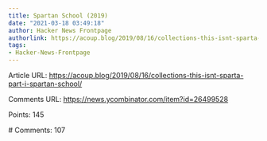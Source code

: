 ```yaml
---
title: Spartan School (2019)
date: "2021-03-18 03:49:18"
author: Hacker News Frontpage
authorlink: https://acoup.blog/2019/08/16/collections-this-isnt-sparta-part-i-spartan-school/
tags:
- Hacker-News-Frontpage
---
```


<p>Article URL: <a href="https://acoup.blog/2019/08/16/collections-this-isnt-sparta-part-i-spartan-school/">https://acoup.blog/2019/08/16/collections-this-isnt-sparta-part-i-spartan-school/</a></p>
<p>Comments URL: <a href="https://news.ycombinator.com/item?id=26499528">https://news.ycombinator.com/item?id=26499528</a></p>
<p>Points: 145</p>
<p># Comments: 107</p>
